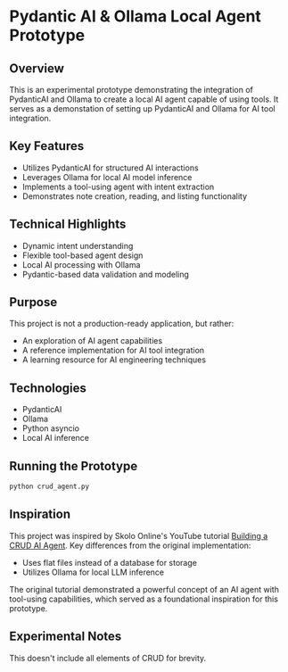 # Pydantic AI & Ollama Local Agent Prototype

## Overview
This is an experimental prototype demonstrating the integration of PydanticAI and Ollama to create a local AI agent capable of using tools. It serves as a demonstation of setting up PydanticAI and Ollama for AI tool integration.

## Key Features
- Utilizes PydanticAI for structured AI interactions
- Leverages Ollama for local AI model inference
- Implements a tool-using agent with intent extraction
- Demonstrates note creation, reading, and listing functionality

## Technical Highlights
- Dynamic intent understanding
- Flexible tool-based agent design
- Local AI processing with Ollama
- Pydantic-based data validation and modeling

## Purpose
This project is not a production-ready application, but rather:
- An exploration of AI agent capabilities
- A reference implementation for AI tool integration
- A learning resource for AI engineering techniques

## Technologies
- PydanticAI
- Ollama
- Python asyncio
- Local AI inference

## Running the Prototype
```bash
python crud_agent.py
```

## Inspiration
This project was inspired by Skolo Online's YouTube tutorial [Building a CRUD AI Agent](https://www.youtube.com/watch?v=OAbyC1kMj5w). Key differences from the original implementation:
- Uses flat files instead of a database for storage
- Utilizes Ollama for local LLM inference

The original tutorial demonstrated a powerful concept of an AI agent with tool-using capabilities, which served as a foundational inspiration for this prototype.

## Experimental Notes
This doesn't include all elements of CRUD for brevity.
